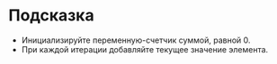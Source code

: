 # Подсказка

- Инициализируйте переменную-счетчик суммой, равной 0.
- При каждой итерации добавляйте текущее значение элемента.
